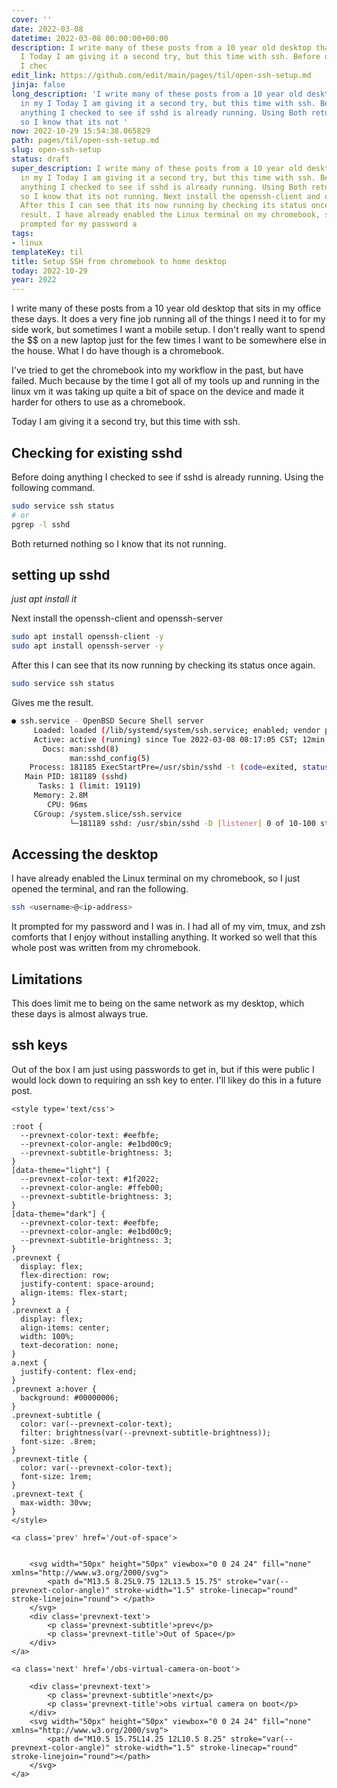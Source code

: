 ```yaml
---
cover: ''
date: 2022-03-08
datetime: 2022-03-08 00:00:00+00:00
description: I write many of these posts from a 10 year old desktop that sits in my
  I Today I am giving it a second try, but this time with ssh. Before doing anything
  I chec
edit_link: https://github.com/edit/main/pages/til/open-ssh-setup.md
jinja: false
long_description: 'I write many of these posts from a 10 year old desktop that sits
  in my I Today I am giving it a second try, but this time with ssh. Before doing
  anything I checked to see if sshd is already running. Using Both returned nothing
  so I know that its not '
now: 2022-10-29 15:54:38.065829
path: pages/til/open-ssh-setup.md
slug: open-ssh-setup
status: draft
super_description: I write many of these posts from a 10 year old desktop that sits
  in my I Today I am giving it a second try, but this time with ssh. Before doing
  anything I checked to see if sshd is already running. Using Both returned nothing
  so I know that its not running. Next install the openssh-client and openssh-server
  After this I can see that its now running by checking its status once Gives me the
  result. I have already enabled the Linux terminal on my chromebook, so I just It
  prompted for my password a
tags:
- linux
templateKey: til
title: Setup SSH from chromebook to home desktop
today: 2022-10-29
year: 2022
---
```


I write many of these posts from a 10 year old desktop that sits in my
office these days.  It does a very fine job running all of the things I
need it to for my side work, but sometimes I want a mobile setup.  I
don't really want to spend the $$ on a new laptop just for the few times
I want to be somewhere else in the house.  What I do have though is a
chromebook.

I've tried to get the chromebook into my workflow in the past, but have
failed.  Much because by the time I got all of my tools up and running
in the linux vm it was taking up quite a bit of space on the device and
made it harder for others to use as a chromebook.

Today I am giving it a second try, but this time with ssh.

## Checking for existing sshd

Before doing anything I checked to see if sshd is already running. Using
the following command.

``` bash
sudo service ssh status
# or
pgrep -l sshd
```

Both returned nothing so I know that its not running.

## setting up sshd

_just apt install it_

Next install the openssh-client and openssh-server

``` bash
sudo apt install openssh-client -y
sudo apt install openssh-server -y
```

After this I can see that its now running by checking its status once
again.


``` bash
sudo service ssh status
```

Gives me the result.

``` bash
● ssh.service - OpenBSD Secure Shell server
     Loaded: loaded (/lib/systemd/system/ssh.service; enabled; vendor preset: enabled)
     Active: active (running) since Tue 2022-03-08 08:17:05 CST; 12min ago
       Docs: man:sshd(8)
             man:sshd_config(5)
    Process: 181185 ExecStartPre=/usr/sbin/sshd -t (code=exited, status=0/SUCCESS)
   Main PID: 181189 (sshd)
      Tasks: 1 (limit: 19119)
     Memory: 2.8M
        CPU: 96ms
     CGroup: /system.slice/ssh.service
             └─181189 sshd: /usr/sbin/sshd -D [listener] 0 of 10-100 startups
```

## Accessing the desktop

I have already enabled the Linux terminal on my chromebook, so I just
opened the terminal, and ran the following.

``` bash
ssh <username>@<ip-address>
```

It prompted for my password and I was in.  I had all of my vim, tmux,
and zsh comforts that I enjoy without installing anything.  It worked so
well that this whole post was written from my chromebook.

## Limitations

This does limit me to being on the same network as my desktop, which
these days is almost always true.

## ssh keys

Out of the box I am just using passwords to get in, but if this were
public I would lock down to requiring an ssh key to enter.  I'll likey
do this in a future post.
<div class='prevnext'>

    <style type='text/css'>

    :root {
      --prevnext-color-text: #eefbfe;
      --prevnext-color-angle: #e1bd00c9;
      --prevnext-subtitle-brightness: 3;
    }
    [data-theme="light"] {
      --prevnext-color-text: #1f2022;
      --prevnext-color-angle: #ffeb00;
      --prevnext-subtitle-brightness: 3;
    }
    [data-theme="dark"] {
      --prevnext-color-text: #eefbfe;
      --prevnext-color-angle: #e1bd00c9;
      --prevnext-subtitle-brightness: 3;
    }
    .prevnext {
      display: flex;
      flex-direction: row;
      justify-content: space-around;
      align-items: flex-start;
    }
    .prevnext a {
      display: flex;
      align-items: center;
      width: 100%;
      text-decoration: none;
    }
    a.next {
      justify-content: flex-end;
    }
    .prevnext a:hover {
      background: #00000006;
    }
    .prevnext-subtitle {
      color: var(--prevnext-color-text);
      filter: brightness(var(--prevnext-subtitle-brightness));
      font-size: .8rem;
    }
    .prevnext-title {
      color: var(--prevnext-color-text);
      font-size: 1rem;
    }
    .prevnext-text {
      max-width: 30vw;
    }
    </style>
    
    <a class='prev' href='/out-of-space'>
    

        <svg width="50px" height="50px" viewbox="0 0 24 24" fill="none" xmlns="http://www.w3.org/2000/svg">
            <path d="M13.5 8.25L9.75 12L13.5 15.75" stroke="var(--prevnext-color-angle)" stroke-width="1.5" stroke-linecap="round" stroke-linejoin="round"> </path>
        </svg>
        <div class='prevnext-text'>
            <p class='prevnext-subtitle'>prev</p>
            <p class='prevnext-title'>Out of Space</p>
        </div>
    </a>
    
    <a class='next' href='/obs-virtual-camera-on-boot'>
    
        <div class='prevnext-text'>
            <p class='prevnext-subtitle'>next</p>
            <p class='prevnext-title'>obs virtual camera on boot</p>
        </div>
        <svg width="50px" height="50px" viewbox="0 0 24 24" fill="none" xmlns="http://www.w3.org/2000/svg">
            <path d="M10.5 15.75L14.25 12L10.5 8.25" stroke="var(--prevnext-color-angle)" stroke-width="1.5" stroke-linecap="round" stroke-linejoin="round"></path>
        </svg>
    </a>
  </div>